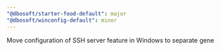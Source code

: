 ```yaml
---
"@dbosoft/starter-food-default": major
"@dbosoft/winconfig-default": minor
---
```


Move configuration of SSH server feature in Windows to separate gene
